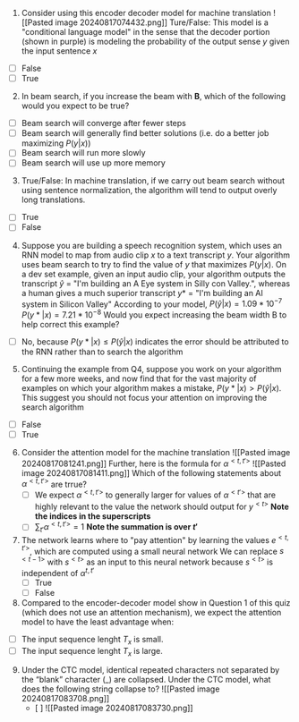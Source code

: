1. Consider using this encoder decoder model for machine translation
![[Pasted image 20240817074432.png]]
Ture/False: This model is a "conditional language model" in the sense that the decoder portion (shown in purple) is modeling the probability of the output sense $y$ given the input  sentence $x$
- [ ] False
- [ ] True

2.  In beam search, if you increase the beam with **B**, which of the following would you expect to be true?
- [ ] Beam search will converge after fewer steps
- [ ] Beam search will generally find better solutions (i.e. do a better job maximizing $P(y|x)$)
- [ ] Beam search will run more slowly
- [ ] Beam search will use up more memory

3. True/False: In machine translation, if we carry out beam search without using sentence normalization, the algorithm will tend to output overly long translations.
- [ ] True
- [ ] False

4. Suppose you are building a speech recognition system, which uses an RNN model to map from audio clip $x$ to a text transcript $y$. Your algorithm uses beam search to try to find the value of $y$ that maximizes $P(y|x)$.
   On a dev set example, given an input audio clip, your algorithm outputs the transcript $\hat{y}$ = "I'm building an A Eye system in Silly con Valley.", whereas a human gives a much superior transcript $y*$ = "I'm building an AI system in Silicon Valley"
   According to your model,
   $P(\hat{y}|x) = 1.09 * 10^{-7}$
   $P(y*|x) = 7.21 * 10^{-8}$
   Would you expect increasing the beam width B to help correct this example?
   
- [ ] No, because $P(y*|x)  \leq P(\hat{y}|x)$ indicates the error should be attributed to the RNN rather than to search the algorithm 

5. Continuing the example from Q4, suppose you work on your algorithm for a few more weeks, and now find that for the vast majority of examples on which your algorithm makes a mistake, $P(y*|x) > P(\hat{y}|x)$. This suggest you should not focus your attention on improving the search algorithm
- [ ] False
- [ ] True

6. Consider the attention model for the machine translation
   ![[Pasted image 20240817081241.png]]
   Further, here is the formula for $\alpha ^{<t,t'>}$
   ![[Pasted image 20240817081411.png]]
   Which of the following statements about $\alpha ^{<t, t'>}$ are trrue?
   - [ ] We expect $\alpha^{<t, t'>}$ to generally larger for values of $\alpha^{<t'>}$ that are highly relevant to the value the network should output for $y ^{<t>}$ **Note the indices in the superscripts**
   - [ ] $\sum_{t'}\alpha^{<t, t'>} = 1$ **Note the summation is over $t'$**

 7. The network learns where to "pay attention" by learning the values $e^{<t, t'>}$, which are computed using a small neural network
    We can replace $s^{<t-1>}$ with $s^{<t>}$ as an input to this neural network because $s^{<t>}$ is independent of $\alpha^{t, t'}$
    - [ ] True
    - [ ] False
8. Compared to the encoder-decoder model show in Question 1 of this quiz (which does not use an attention mechanism), we expect the attention model to have the least advantage when:
- [ ] The input sequence lenght $T_{x}$ is small.
- [ ] The input sequence lenght $T_{x}$ is large.

9. Under the CTC model, identical repeated characters not separated by the “blank” character (_) are collapsed. Under the CTC model, what does the following string collapse to?
   ![[Pasted image 20240817083708.png]]
   - [ ] 
   ![[Pasted image 20240817083730.png]]
   